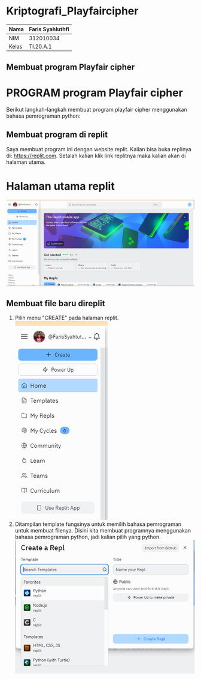 # Kriptografi_Playfaircipher


| Nama      | Faris Syahluthfi |
| ----------- | ----------- |
| NIM     | 312010034       |
| Kelas   | TI.20.A.1        |

## Membuat program Playfair cipher
# PROGRAM program Playfair cipher
Berikut langkah-langkah membuat program playfair cipher menggunakan bahasa pemrograman python:
## Membuat program di replit
Saya membuat program ini dengan website replit. Kalian bisa buka replinya di: https://replit.com.
Setalah kalian klik link replitnya maka kalian akan di halaman utama.
# Halaman utama replit
![output](output/replit1.png)

## Membuat file baru direplit
1. Pilih menu "CREATE" pada halaman replit.
![output](output/replit2.png)
2. Ditampilan template fungsinya untuk memilih bahasa pemrograman untuk membuat filenya. Disini kita membuat programnya menggunakan bahasa pemrograman python, jadi kalian pilih yang python.
![output](output/replit3.png)

